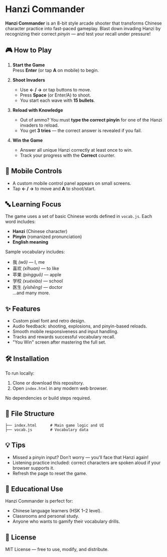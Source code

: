 
# Hanzi Commander

**Hanzi Commander** is an 8-bit style arcade shooter that transforms Chinese character practice into fast-paced gameplay. Blast down invading Hanzi by recognizing their correct *pinyin* — and test your recall under pressure!

## 🎮 How to Play

1. **Start the Game**  
   Press **Enter** (or tap **A** on mobile) to begin.

2. **Shoot Invaders**  
   - Use **← / →** or tap buttons to move.
   - Press **Space** (or Enter/A) to shoot.
   - You start each wave with **15 bullets**.

3. **Reload with Knowledge**  
   - Out of ammo? You must **type the correct pinyin** for one of the Hanzi invaders to reload.
   - You get **3 tries** — the correct answer is revealed if you fail.

4. **Win the Game**  
   - Answer all unique Hanzi correctly at least once to win.
   - Track your progress with the **Correct** counter.

## 📱 Mobile Controls

- A custom mobile control panel appears on small screens.
- Tap **← / →** to move and **A** to shoot/start.

## 🔤 Learning Focus

The game uses a set of basic Chinese words defined in `vocab.js`. Each word includes:
- **Hanzi** (Chinese character)
- **Pinyin** (romanized pronunciation)
- **English meaning**

Sample vocabulary includes:
- 我 *(wǒ)* — I, me  
- 喜欢 *(xǐhuan)* — to like  
- 苹果 *(píngguǒ)* — apple  
- 学校 *(xuéxiào)* — school  
- 医生 *(yīshēng)* — doctor  
...and many more.

## ✨ Features

- Custom pixel font and retro design.
- Audio feedback: shooting, explosions, and pinyin-based reloads.
- Smooth mobile responsiveness and input handling.
- Tracks and rewards successful vocabulary recall.
- "You Win" screen after mastering the full set.

## 🛠️ Installation

To run locally:
1. Clone or download this repository.
2. Open `index.html` in any modern web browser.

No dependencies or build steps required.

## 📁 File Structure

```
├── index.html      # Main game logic and UI
├── vocab.js        # Vocabulary data
```

## 💡 Tips

- Missed a pinyin input? Don’t worry — you'll face that Hanzi again!
- Listening practice included: correct characters are spoken aloud if your browser supports it.
- Refresh the page to reset the game.

## 🧠 Educational Use

Hanzi Commander is perfect for:
- Chinese language learners (HSK 1–2 level).
- Classrooms and personal study.
- Anyone who wants to gamify their vocabulary drills.

## 📄 License

MIT License — free to use, modify, and distribute.
